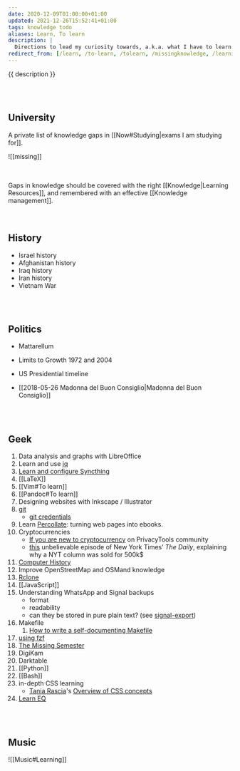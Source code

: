 ```yaml
---
date: 2020-12-09T01:00:00+01:00
updated: 2021-12-26T15:52:41+01:00
tags: knowledge todo
aliases: Learn, To learn
description: |
  Directions to lead my curiosity towards, a.k.a. what I have to learn
redirect_from: [/learn, /to-learn, /tolearn, /missingknowledge, /learning, /learning-path]
---
```

{{ description }}

<br>
<br>

## University

A private list of knowledge gaps in [[Now#Studying|exams I am studying for]].

![[missing]]

<br>
<br>

<div class='blue box'>
	Gaps in knowledge should be covered with the right [[Knowledge|Learning Resources]], and remembered with an effective [[Knowledge management]].
</div>

<br>
<br>

## History

- Israel history
- Afghanistan history
- Iraq history
- Iran history
- Vietnam War

<br>
<br>

## Politics

- Mattarellum
- Limits to Growth 1972 and 2004
- US Presidential timeline

- [[2018-05-26 Madonna del Buon Consiglio|Madonna del Buon Consiglio]]

<br>
<br>

## Geek

1. Data analysis and graphs with LibreOffice
1. Learn and use [jq](https://github.com/stedolan/jq 'jq on GitHub')
1. [Learn and configure Syncthing](https://docs.syncthing.net/intro/getting-started.html 'Getting Started - Syncthing')
1. [[LaTeX]]
1. [[Vim#To learn]]
1. [[Pandoc#To learn]]
2. Designing websites with Inkscape / Illustrator
3. [git](https://git-scm.com 'git official website')
	- [git credentials](https://git-scm.com/docs/gitcredentials)
1. Learn [Percollate](https://github.com/danburzo/percollate 'percollate on GitHub'): turning web pages into ebooks.
1. Cryptocurrencies
	- [If you are new to cryptocurrency](https://forum.privacytools.io/t/if-you-are-new-to-cryptocurrency/4571 'If you are new to cryptocurrency on PrivacyTools community') on PrivacyTools community
	- [this](https://www.nytimes.com/2021/04/13/podcasts/the-daily/nft-bitcoin-cryptocurrency.html 'Cryptocurrency’s Newest Frontier') unbelievable episode of New York Times’ <cite>The Daily</cite>, explaining why a NYT column was sold for 500k$
1. [Computer History](https://github.com/watson/awesome-computer-history 'awesome-computer-history on GitHub')
2. Improve OpenStreetMap and OSMand knowledge
1. [Rclone](https://rclone.org 'Rclone')
3. [[JavaScript]]
1. Understanding WhatsApp and Signal backups
	- format
	- readability
	- can they be stored in pure plain text? (see [signal-export](https://github.com/carderne/signal-export 'signal-export repository on GitHub'))
5. Makefile
	1. [How to write a self-documenting Makefile](https://victoria.dev/blog/how-to-create-a-self-documenting-makefile/ 'How to write a self-documenting Makefile on victoria.dev')
6. [using fzf](https://www.youtube.com/watch?v=qgG5Jhi_Els)
7. [The Missing Semester](https://missing.csail.mit.edu/)
8. DigiKam
9. Darktable
10. [[Python]]
11. [[Bash]]
12. in-depth CSS learning
	- [Tania Rascia](https://taniarascia.com)'s [Overview of CSS concepts](https://www.taniarascia.com/overview-of-css-concepts/)
13. [Learn EQ](https://youtu.be/e4C5DxOepsM)

<br>
<br>

## Music

![[Music#Learning]]
